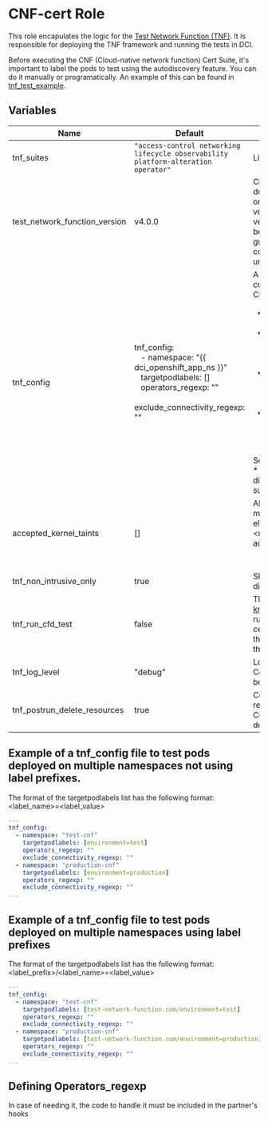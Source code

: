 # CNF-cert Role

This role encapulates the logic for the [Test Network Function (TNF)](https://github.com/test-network-function/cnf-certification-test). It is responsible for deploying the TNF framework and running the tests in DCI.

Before executing the CNF (Cloud-native network function) Cert Suite, it's important to label the pods to test using the autodiscovery feature. You can do it manually or programatically. An example of this can be found in [tnf_test_example](https://github.com/redhat-cip/dci-openshift-app-agent/tree/master/samples/tnf_test_example).

## Variables

Name                              | Default                                              | Description
--------------------------------- | ---------------------------------------------------- | -------------------------------------------------------------
tnf\_suites                       | `"access-control networking lifecycle observability platform-alteration operator"` | List of  [test suites](https://github.com/test-network-function/cnf-certification-test#general-tests)
test\_network\_function\_version  | v4.0.0                                               | CNF Cert Suite version downloaded. The DCI App Agent only suppports the latest stable version, which is v4.0.0. HEAD version (in the main branch) can be also used, but it is not guaranteed a complete compatibility with the latest unstable changes.
tnf\_config                       | tnf_config:<br>&nbsp;&nbsp; - namespace: "{{ dci_openshift_app_ns }}"<br>&nbsp;&nbsp; targetpodlabels: []<br>&nbsp;&nbsp;  operators_regexp: ""<br> &nbsp;&nbsp; exclude_connectivity_regexp: ""<br>                                  | A complex variable to define the configuration to be applied in CNF Cert Suite.<ul> <li> namespace: Target namespace. </li> <li>targetpodlabels: List of autodiscovery labels to be considered by the CNF Cert Suite for pod testing.</li><li> operators_regexp:  A regexp to select operators to be tested by the CNF Cert Suite (optional). </li> <li>exclude_connectivity_regexp: A regexp to exclude containers from the connectivity test (optional).</li> </ul> See [this](https://github.com/redhat-cip/dci-openshift-app-agent/blob/master/samples/tnf_test_example/hooks/templates/test_deployment.yml.j2) for more details.<br> * Testing multiple resources on different namespaces is supported.
accepted\_kernel\_taints          | []                                                   | Allow-list for tainted modules. It must be composed of a list of elements called module: "<module_name>"; e.g.:<br>accepted_kernel_taints:<br>&nbsp;&nbsp; - module: "taint1"<br>&nbsp;&nbsp; - module: "taint2"
tnf\_non\_intrusive\_only         | true                                                 | Skip intrusive tests which may disrupt cluster operations.
tnf\_run\_cfd\_test               | false                                                | The test suites from [openshift-kni/cnf-feature-deploy](https://github.com/openshift-kni/cnf-features-deploy) will be run prior to the actual CNF certification test execution and the results are incorporated in the same claim.
tnf\_log\_level                   | "debug"                                              | Log level used to run the CNF Cert Suite. Possible values can be seen [here](https://github.com/test-network-function/cnf-certification-test#log-level)
tnf\_postrun\_delete\_resources   | true                                                 | Control if the deployed resources are kept after the CNF Cert Suite execution for debugging purposes

## Example of a tnf_config file to test pods deployed on multiple namespaces not using label prefixes.

The format of the targetpodlabels list has the following format: <label_name>=<label_value>

```yaml
---
tnf_config:
  - namespace: "test-cnf"
    targetpodlabels: [environment=test]
    operators_regexp: ""
    exclude_connectivity_regexp: ""
  - namespace: "production-cnf"
    targetpodlabels: [environment=production]
    operators_regexp: ""
    exclude_connectivity_regexp: ""
...
```

## Example of a tnf_config file to test pods deployed on multiple namespaces using label prefixes
The format of the targetpodlabels list has the following format: <label_prefix>/<label_name>=<label_value>

```yaml
---
tnf_config:
  - namespace: "test-cnf"
    targetpodlabels: [test-network-function.com/environment=test]
    operators_regexp: ""
    exclude_connectivity_regexp: ""
  - namespace: "production-cnf"
    targetpodlabels: [test-network-function.com/environment=production]
    operators_regexp: ""
    exclude_connectivity_regexp: ""
...
```

## Defining Operators_regexp
In case of needing it, the code to handle it must be included in the partner's hooks
